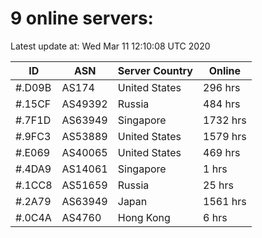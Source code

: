 # 9 online servers:

Latest update at: Wed Mar 11 12:10:08 UTC 2020

| ID | ASN | Server Country | Online |
| -- | --- | -------------- | ------ |
| #.D09B | AS174 | United States | 296 hrs |
| #.15CF | AS49392 | Russia | 484 hrs |
| #.7F1D | AS63949 | Singapore | 1732 hrs |
| #.9FC3 | AS53889 | United States | 1579 hrs |
| #.E069 | AS40065 | United States | 469 hrs |
| #.4DA9 | AS14061 | Singapore | 1 hrs |
| #.1CC8 | AS51659 | Russia | 25 hrs |
| #.2A79 | AS63949 | Japan | 1561 hrs |
| #.0C4A | AS4760 | Hong Kong | 6 hrs |

